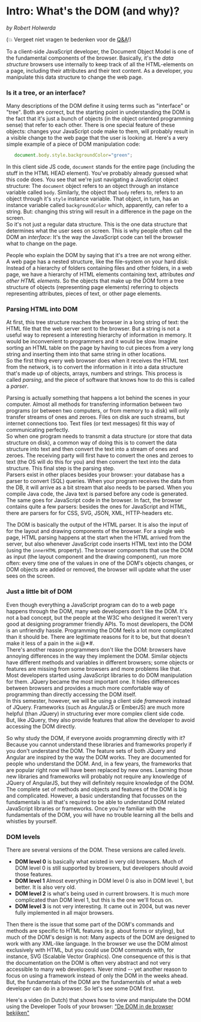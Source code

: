 
# Intro: What's the DOM (and why)?

_by Robert Holwerda_

(:boom: Vergeet niet vragen te bedenken voor de [Q&A](https://dwa-courses.firebaseapp.com/qna_cwd_1.2.html)!)


To a client-side JavaScript developer, the Document Object Model is one of the fundamental components of the browser. Basically, it's the _data structure_ browsers use internally to keep track of all the HTML-elements on a page, including their attributes and their text content. As a developer, you manipulate this data structure to change the web page.

### Is it a tree, or an interface?

Many descriptions of the DOM define it using terms such as "interface" or "tree". Both are correct, but the starting point in understanding the DOM is the fact that it's just a bunch of objects (in the object oriented programming sense) that refer to each other. There is one special feature of these objects: changes your JavaScript code make to them, will probably result in a visible change to the web page that the user is looking at. Here's a very simple example of a piece of DOM manipulation code:

```js
   document.body.style.backgroundColor="green";
```

In this client side JS code, `document` stands for the entire page (including the stuff in the HTML HEAD element). You've probably already guessed what this code does. You see that we're just navigating a JavaScript object structure: The `document` object refers to an object through an instance variable called `body`. Similarly, the object that `body` refers to, refers to an object through it's `style` instance variable. That object, in turn, has an instance variable called `backgroundColor` which, apparently, can refer to a string.
But: changing this string will result in a difference in the page on the screen.  
So it's not just a regular data structure. This is the one data structure that determines what the user sees on screen. This is why people often call the DOM an _interface_: It's the way the JavaScript code can tell the browser what to change on the page.  

People who explain the DOM by saying that it's a tree are not wrong either. A web page has a nested structure, like the file-system on your hard disk: Instead of a hierarchy of folders containing files and other folders, in a web page, we have a hierarchy of HTML elements containing text, attributes _and other HTML elements_. So the objects that make up the DOM form a tree structure of objects (representing page elements) referring to objects representing attributes, pieces of text, or other page elements.

### Parsing HTML into DOM

At first, this tree structure reaches the browser in a long string of text: the HTML file that the web server sent to the browser. But a string is not a useful way to represent a interesting hierarchy of information in memory. It would be inconvenient to programmers and it would be slow. Imagine sorting an HTML table on the page by having to cut pieces from a very long string and inserting them into that same string in other locations.  
So the first thing every web browser does when it receives the HTML text from the network, is to convert the information in it into a data structure that's made up of objects, arrays, numbers and strings. This process is called _parsing_, and the piece of software that knows how to do this is called a _parser_.

Parsing is actually something that happens a lot behind the scenes in your computer. Almost all methods for transferring information between two programs (or between two computers, or from memory to a disk) will only transfer streams of ones and zeroes. Files on disk are such streams, but internet connections too. Text files (or text messages) fit this way of communicating perfectly.  
So when one program needs to transmit a data structure (or store that data structure on disk), a common way of doing this is to convert the data structure into text and then convert the text into a stream of ones and zeroes. The receiving party will first have to convert the ones and zeroes to text (the OS will do this for you) and then convert the text into the data structure. This final step is the parsing step.  
Parsers exist in other places besides your browser: your database has a parser to convert (SQL) queries. When your program receives the data from the DB, it will arrive as a bit stream that also needs to be parsed. When you compile Java code, the Java text is parsed before any code is generated. The same goes for JavaScript code in the browser. In fact, the browser contains quite a few parsers: besides the ones for JavaScript and HTML, there are parsers for for CSS, SVG, JSON, XML, HTTP-headers etc.

The DOM is basically the output of the HTML parser. It is also the input of for the layout and drawing components of the browser. For a single web page, HTML parsing happens at the start when the HTML arrived from the server, but also whenever JavaScript code inserts HTML text into the DOM (using the `innerHTML` property). The browser components that use the DOM as input (the layout component and the drawing component), run more often: every time one of the values in one of the DOM's objects changes, or DOM objects are added or removed, the browser will update what the user sees on the screen.

### Just a little bit of DOM

Even though everything a JavaScript program can do to a web page happens through the DOM, many web developers don't like the DOM. It's not a bad concept, but the people at the W3C who designed it weren't very good at designing programmer friendly APIs. To most developers, the DOM is an unfriendly hassle. Programming the DOM feels a lot more complicated than it should be. There are legitimate reasons for it to be, but that doesn't make it less of a pain in the ☠@✴#.  
There's another reason programmers don't like the DOM: browsers have annoying differences in the way they implement the DOM. Similar objects have different methods and variables in different browsers; some objects or features are missing from some browsers and more problems like that.  
Most developers started using JavaScript libraries to do DOM manipulation for them. JQuery became the most important one. It hides differences between browsers and provides a much more comfortable way of programming than directly accessing the DOM itself.  
In this semester, however, we will be using a client side _framework_ instead of JQuery. Frameworks (such as AngularJS or EmberJS) are much more helpful (than JQuery) in structuring ever more complex client side code. But, like JQuery, they also provide features that allow the developer to avoid accessing the DOM directly.  

So why study the DOM, if everyone avoids programming directly with it? Because you cannot understand these libraries and frameworks properly if you don't understand the DOM. The feature sets of both JQuery and Angular are inspired by the way the DOM works. They are documented for people who understand the DOM. And, in a few years, the frameworks that are popular right now will have been replaced by new ones. Learning those new libraries and frameworks will probably not require any knowledge of JQuery of AngularJS, but they will definitely require knowledge of the DOM.  
The complete set of methods and objects and features of the DOM is big and complicated. However, a basic understanding that focusses on the fundamentals is all that's required to be able to understand DOM related JavaScript libraries or frameworks. Once you're familiar with the fundamentals of the DOM, you will have no trouble learning all the bells and whistles by yourself.

### DOM levels

There are several versions of the DOM. These versions are called _levels_.
* **DOM level 0** is basically what existed in very old browsers. Much of DOM level 0 is still supported by browsers, but developers should avoid those features.
* **DOM level 1** Almost everything in DOM level 0 is also in DOM level 1, but better. It is also very old.
* **DOM level 2** is what's being used in current browsers. It is much more complicated than DOM level 1, but this is the one we'll focus on.
* **DOM level 3** is not very interesting. It came out in 2004, but was never fully implemented in all major browsers.

Then there is the issue that some part of the DOM's commands and methods are specific to HTML features (e.g. about forms or styling), but much of the DOM's design is not: Many aspects of the DOM are designed to work with any XML-like language. In the browser we use the DOM almost exclusively with HTML, but you could use DOM commands with, for instance, SVG (Scalable Vector Graphics). One consequence of this is that the documentation on the DOM is often very abstract and not very accessible to many web developers. Never mind -- yet another reason to focus on using a framework instead of only the DOM in the weeks ahead. But, the fundamentals of the DOM are the fundamentals of what a web developer can do in a browser. So let's see some DOM first.

Here's a video (in Dutch) that shows how to view and manipulate the DOM using the Developer Tools of your browser: ["De DOM in de browser bekijken"](https://www.youtube.com/watch?v=yuvQDEoUkss)
